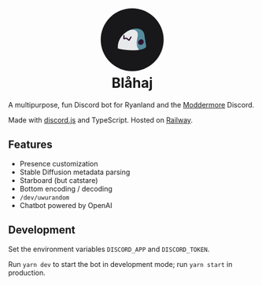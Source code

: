 <h1 align="center">
  <img src="./.github/icon.png" width="128" height="128" style="border-radius: 9999px" /><br />
  Blåhaj
</h1>

A multipurpose, fun Discord bot for Ryanland and the [Moddermore](https://moddermore.net/?ref=blahaj-readme) Discord.

Made with [discord.js](https://discordjs.guide/) and TypeScript. Hosted on [Railway](https://railway.app/?referralCode=kmjX82).

## Features

- Presence customization
- Stable Diffusion metadata parsing
- Starboard (but catstare)
- Bottom encoding / decoding
- `/dev/uwurandom`
- Chatbot powered by OpenAI

## Development

Set the environment variables `DISCORD_APP` and `DISCORD_TOKEN`.

Run `yarn dev` to start the bot in development mode; run `yarn start` in production.
